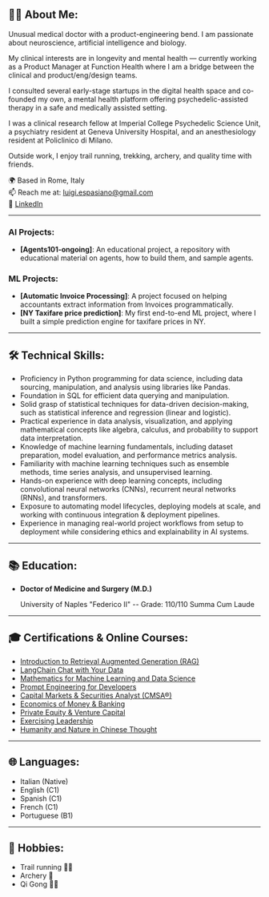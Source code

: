 ## 👨‍⚕️ About Me:

Unusual medical doctor with a product-engineering bend. I am passionate about neuroscience, artificial intelligence and biology. 

My clinical interests are in longevity and mental health — currently working as a Product Manager at Function Health where I am a bridge between the clinical and product/eng/design teams. 

I consulted several early-stage startups in the digital health space and co-founded my own, a mental health platform offering psychedelic-assisted therapy in a safe and medically assisted setting. 

I was a clinical research fellow at Imperial College Psychedelic Science Unit, a psychiatry resident at Geneva University Hospital, and an anesthesiology resident at Policlinico di Milano. 

Outside work, I enjoy trail running, trekking, archery, and quality time with friends.

🌍 Based in Rome, Italy  
📫 Reach me at: [luigi.espasiano@gmail.com](mailto:luigi.espasiano@gmail.com)  
💼 [LinkedIn](https://www.linkedin.com/in/luigiespasiano) 

---
### AI Projects:
- **[Agents101-ongoing]**: An educational project, a repository with educational material on agents, how to build them, and sample agents.

### ML Projects:
- **[Automatic Invoice Processing]**: A project focused on helping accountants extract information from Invoices programmatically. 
- **[NY Taxifare price prediction]**: My first end-to-end ML project, where I built a simple prediction engine for taxifare prices in NY.

---

## 🛠️ Technical Skills:

- Proficiency in Python programming for data science, including data sourcing, manipulation, and analysis using libraries like Pandas.
- Foundation in SQL for efficient data querying and manipulation.
- Solid grasp of statistical techniques for data-driven decision-making, such as statistical inference and regression (linear and logistic).
- Practical experience in data analysis, visualization, and applying mathematical concepts like algebra, calculus, and probability to support data interpretation.
- Knowledge of machine learning fundamentals, including dataset preparation, model evaluation, and performance metrics analysis.
- Familiarity with machine learning techniques such as ensemble methods, time series analysis, and unsupervised learning.
- Hands-on experience with deep learning concepts, including convolutional neural networks (CNNs), recurrent neural networks (RNNs), and transformers.
- Exposure to automating model lifecycles, deploying models at scale, and working with continuous integration & deployment pipelines.
- Experience in managing real-world project workflows from setup to deployment while considering ethics and explainability in AI systems.

---

## 📚 Education:

- **Doctor of Medicine and Surgery (M.D.)**

  University of Naples "Federico II" -- Grade: 110/110 Summa Cum Laude  

---

## 🎓 Certifications & Online Courses:

- [Introduction to Retrieval Augmented Generation (RAG)](https://www.coursera.org/account/accomplishments/verify/SHZQPVBXZOLI)
- [LangChain Chat with Your Data](https://learn.deeplearning.ai/accomplishments/6ce794ad-90e1-47fe-b46a-d4cabe42e283?usp=sharing)
- [Mathematics for Machine Learning and Data Science](https://www.deeplearning.ai/courses/mathematics-for-machine-learning-and-data-science-specialization/)
- [Prompt Engineering for Developers](https://www.deeplearning.ai/short-courses/chatgpt-prompt-engineering-for-developers/)
- [Capital Markets & Securities Analyst (CMSA®)](https://corporatefinanceinstitute.com/certifications/capital-markets-securities-analyst-cmsa/)
- [Economics of Money & Banking](https://www.coursera.org/learn/money-banking)
- [Private Equity & Venture Capital](https://www.coursera.org/learn/private-equity)
- [Exercising Leadership](https://pll.harvard.edu/course/exercising-leadership-foundational-principles)
- [Humanity and Nature in Chinese Thought](https://www.edx.org/learn/humanities/university-of-hong-kong-humanity-and-nature-in-chinese-thought)

---

## 🌐 Languages:

- Italian (Native)
- English (C1)
- Spanish (C1)
- French (C1)
- Portuguese (B1)

---

## 🎯 Hobbies:

- Trail running 🏃‍♂️
- Archery 🎯
- Qi Gong 🧘‍♂️
